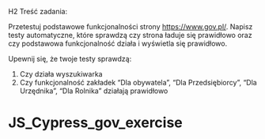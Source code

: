 H2 Treść zadania:

Przetestuj podstawowe funkcjonalności strony https://www.gov.pl/. Napisz testy automatyczne, które sprawdzą czy strona ładuje się prawidłowo oraz czy podstawowa funkcjonalność działa i wyświetla się prawidłowo.

Upewnij się, że twoje testy sprawdzą:
1. Czy działa wyszukiwarka
2. Czy funkcjonalność zakładek “Dla obywatela”, “Dla Przedsiębiorcy”, “Dla Urzędnika”, “Dla Rolnika” działają prawidłowo


# JS_Cypress_gov_exercise
